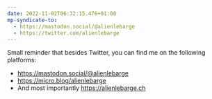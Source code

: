 ```yaml
---
date: 2022-11-02T06:32:15.476+01:00
mp-syndicate-to:
  - https://mastodon.social/@alienlebarge
  - https://twitter.com/alienlebarge
---
```

Small reminder that besides Twitter, you can find me on the following platforms: 

- https://mastodon.social/@alienlebarge
- https://micro.blog/alienlebarge
- And most importantly https://alienlebarge.ch
